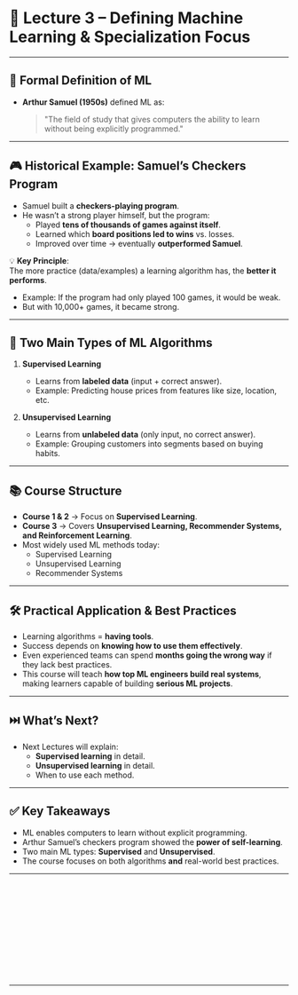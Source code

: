 # 📘 Lecture 3 – Defining Machine Learning & Specialization Focus

---

## 📝 Formal Definition of ML
- **Arthur Samuel (1950s)** defined ML as:  
  > "The field of study that gives computers the ability to learn without being explicitly programmed."

---

## 🎮 Historical Example: Samuel’s Checkers Program
- Samuel built a **checkers-playing program**.  
- He wasn’t a strong player himself, but the program:  
  - Played **tens of thousands of games against itself**.  
  - Learned which **board positions led to wins** vs. losses.  
  - Improved over time → eventually **outperformed Samuel**.  

💡 **Key Principle**:  
The more practice (data/examples) a learning algorithm has, the **better it performs**.  
- Example: If the program had only played 100 games, it would be weak.  
- But with 10,000+ games, it became strong.  

---

## 🔑 Two Main Types of ML Algorithms
1. **Supervised Learning**  
   - Learns from **labeled data** (input + correct answer).  
   - Example: Predicting house prices from features like size, location, etc.  

2. **Unsupervised Learning**  
   - Learns from **unlabeled data** (only input, no correct answer).  
   - Example: Grouping customers into segments based on buying habits.  

---

## 📚 Course Structure
- **Course 1 & 2** → Focus on **Supervised Learning**.  
- **Course 3** → Covers **Unsupervised Learning, Recommender Systems, and Reinforcement Learning**.  
- Most widely used ML methods today:  
  - Supervised Learning  
  - Unsupervised Learning  
  - Recommender Systems  

---

## 🛠️ Practical Application & Best Practices
- Learning algorithms = **having tools**.  
- Success depends on **knowing how to use them effectively**.  
- Even experienced teams can spend **months going the wrong way** if they lack best practices.  
- This course will teach **how top ML engineers build real systems**, making learners capable of building **serious ML projects**.  

---

## ⏭️ What’s Next?
- Next Lectures will explain:  
  - **Supervised learning** in detail.  
  - **Unsupervised learning** in detail.  
  - When to use each method.  

---

## ✅ Key Takeaways
- ML enables computers to learn without explicit programming.  
- Arthur Samuel’s checkers program showed the **power of self-learning**.  
- Two main ML types: **Supervised** and **Unsupervised**.  
- The course focuses on both algorithms **and** real-world best practices.  


---
<div style="margin-top:200px;"></div>

---